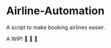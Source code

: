 # Airline-Automation
A script to make booking airlines easier.


A WIP! :construction_worker: :speech_balloon: :thought_balloon:
